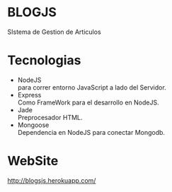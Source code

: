 # BLOGJS
SIstema de Gestion de Articulos

# Tecnologias
+ NodeJS<br>
 para correr entorno JavaScript a lado del Servidor.
+ Express<br>
 Como FrameWork para el desarrollo en NodeJS.
+ Jade<br>
 Preprocesador HTML.
+ Mongoose <br>
 Dependencia en NodeJS para conectar Mongodb.
 
# WebSite
http://blogsjs.herokuapp.com/
